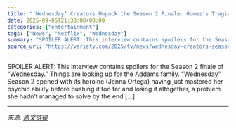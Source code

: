 ```yaml
---
title: "‘Wednesday’ Creators Unpack the Season 2 Finale: Gomez’s Tragic Backstory, Thing’s Origins and What Wednesday Thinks of Tyler Now"
date: 2025-09-05T21:30:00+08:00
categories: ["entertainment"]
tags: ["News", "Netflix", "Wednesday"]
summary: "SPOILER ALERT: This interview contains spoilers for the Season 2 finale of &#8220;Wednesday.&#8221; Things are looking up for the Addams family. &#8220;Wednesday&#8221; Season 2 opened with its heroin"
source_url: "https://variety.com/2025/tv/news/wednesday-creators-season-2-finale-wednesday-saves-tyler-1236508669/"
---
```


SPOILER ALERT: This interview contains spoilers for the Season 2 finale of &#8220;Wednesday.&#8221; Things are looking up for the Addams family. &#8220;Wednesday&#8221; Season 2 opened with its heroine (Jenna Ortega) having just mastered her psychic ability before pushing it too far and losing it altogether, a problem she hadn&#8217;t managed to solve by the end [&#8230;]

---

*来源: [原文链接](https://variety.com/2025/tv/news/wednesday-creators-season-2-finale-wednesday-saves-tyler-1236508669/)*
